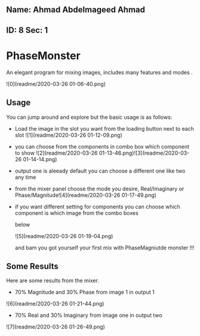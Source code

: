 ## Name: Ahmad Abdelmageed Ahmad

## ID: 8 Sec: 1

# PhaseMonster

An elegant program for mixing images, includes many features and modes . 

![0](readme/2020-03-26 01-06-40.png)

## Usage

You can jump around and explore but the basic usage is as follows: 

* Load the image in the slot you want from the loading button next to each slot ![1](readme/2020-03-26 01-12-09.png)

* you can choose from the components in combo box which component to show ![2](readme/2020-03-26 01-13-46.png)![3](readme/2020-03-26 01-14-14.png)

* output one is aleeady default you can choose a different one like two any time 

* from the mixer panel choose the mode you desire, Real/Imaginary or Phase/Magnitude![4](readme/2020-03-26 01-17-49.png)

* if you want different setting for components you can choose which component is which image from the combo boxes 

  below

   ![5](readme/2020-03-26 01-19-04.png)

  and bam you got yourself your first mix with PhaseMagniutde monster !!! 

## Some Results 

Here are some results from the mixer.

* 70% Magnitude and 30% Phase from image 1 in output 1

![6](readme/2020-03-26 01-21-44.png)

* 70% Real and 30% Imaginary from image one in output two

![7](readme/2020-03-26 01-26-49.png)


